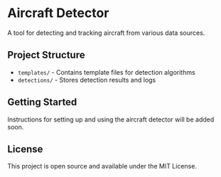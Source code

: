 # Aircraft Detector

A tool for detecting and tracking aircraft from various data sources.

## Project Structure

- `templates/` - Contains template files for detection algorithms
- `detections/` - Stores detection results and logs

## Getting Started

Instructions for setting up and using the aircraft detector will be added soon.

## License

This project is open source and available under the MIT License. 